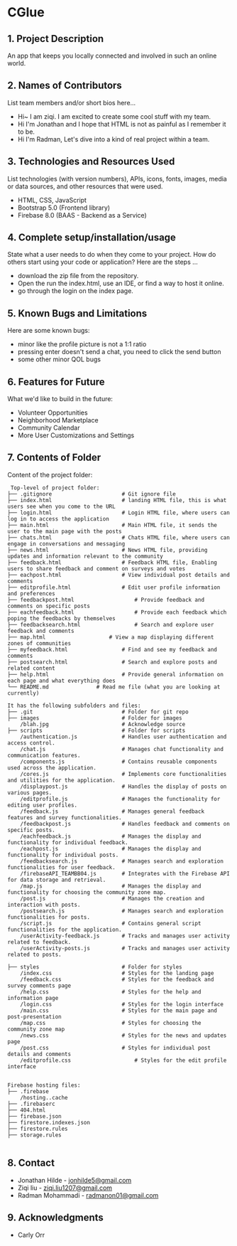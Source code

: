 # CGlue

## 1. Project Description
An app that keeps you locally connected and involved in such an online world. 

## 2. Names of Contributors
List team members and/or short bios here... 
* Hi~ I am ziqi. I am excited to create some cool stuff with my team.
* Hi I'm Jonathan and I hope that HTML is not as painful as I remember it to be.
* Hi I'm Radman, Let's dive into a kind of real project within a team.
	
## 3. Technologies and Resources Used
List technologies (with version numbers), APIs, icons, fonts, images, media or data sources, and other resources that were used.
* HTML, CSS, JavaScript
* Bootstrap 5.0 (Frontend library)
* Firebase 8.0 (BAAS - Backend as a Service)

## 4. Complete setup/installation/usage
State what a user needs to do when they come to your project.  How do others start using your code or application?
Here are the steps ...
* download the zip file from the repository.
* Open the run the index.html, use an IDE, or find a way to host it online.
* go through the login on the index page.

## 5. Known Bugs and Limitations
Here are some known bugs:
* minor like the profile picture is not a 1:1 ratio
* pressing enter doesn't send a chat, you need to click the send button
* some other minor QOL bugs

## 6. Features for Future
What we'd like to build in the future:
* Volunteer Opportunities
* Neighborhood Marketplace
* Community Calendar
* More User Customizations and Settings
	
## 7. Contents of Folder
Content of the project folder:

```
 Top-level of project folder: 
├── .gitignore               		# Git ignore file
├── index.html               		# landing HTML file, this is what users see when you come to the URL
├── login.html               		# Login HTML file, where users can log in to access the application
├── main.html                		# Main HTML file, it sends the user to the main page with the posts
├── chats.html               		# Chats HTML file, where users can engage in conversations and messaging
├── news.html               		# News HTML file, providing updates and information relevant to the community
├── feedback.html               	# Feedback HTML file, Enabling users to share feedback and comment on surveys and votes
├── eachpost.html               	# View individual post details and comments
├── editprofile.html               	# Edit user profile information and preferences
├── feedbackpost.html               	# Provide feedback and comments on specific posts
├── eachfeedback.html               	# Provide each feedback which poping the feedbacks by themselves
├── feedbacksearch.html               	# Search and explore user feedback and comments
├── map.html               		# View a map displaying different zones of communities
├── myfeedback.html               	# Find and see my feedback and comments
├── postsearch.html               	# Search and explore posts and related content
├── help.html               		# Provide general information on each page and what everything does
└── README.md				# Read me file (what you are looking at currently)

It has the following subfolders and files:
├── .git                    		# Folder for git repo
├── images                   		# Folder for images
    /blah.jpg                		# Acknowledge source
├── scripts                  		# Folder for scripts
    /authentication.js          	# Handles user authentication and access control.
    /chat.js                       	# Manages chat functionality and communication features.
    /components.js                 	# Contains reusable components used across the application.
    /cores.js                      	# Implements core functionalities and utilities for the application.
    /displaypost.js                	# Handles the display of posts on various pages.
    /editprofile.js                	# Manages the functionality for editing user profiles.
    /feedback.js                   	# Manages general feedback features and survey functionalities.
    /feedbackpost.js               	# Handles feedback and comments on specific posts.
    /eachfeedback.js               	# Manages the display and functionality for individual feedback.
    /eachpost.js                   	# Manages the display and functionality for individual posts.
    /feedbacksearch.js             	# Manages search and exploration functionalities for user feedback.
    /firebaseAPI_TEAMBB04.js       	# Integrates with the Firebase API for data storage and retrieval.
    /map.js                        	# Manages the display and functionality for choosing the community zone map.
    /post.js                       	# Manages the creation and interaction with posts.
    /postsearch.js                 	# Manages search and exploration functionalities for posts.
    /script.js                     	# Contains general script functionalities for the application.
    /userActivity-feedback.js      	# Tracks and manages user activity related to feedback.
    /userActivity-posts.js         	# Tracks and manages user activity related to posts.

├── styles                   		# Folder for styles
    /index.css                		# Styles for the landing page
    /feedback.css                	# Styles for the feedback and survey comments page
    /help.css                		# Styles for the help and information page
    /login.css                		# Styles for the login interface
    /main.css                		# Styles for the main page and post-presentation
    /map.css                		# Styles for choosing the community zone map
    /news.css                		# Styles for the news and updates page
    /post.css                		# Styles for individual post details and comments
    /editprofile.css                	# Styles for the edit profile interface


Firebase hosting files: 
├── .firebase
	/hosting..cache
├── .firebaserc
├── 404.html
├── firebase.json
├── firestore.indexes.json
├── firestore.rules
├── storage.rules


```
## 8. Contact 
* Jonathan Hilde - jonhilde5@gmail.com
* Ziqi liu - ziqi.liu1207@gmail.com
* Radman Mohammadi - radmanon01@gmail.com

## 9. Acknowledgments
* Carly Orr
